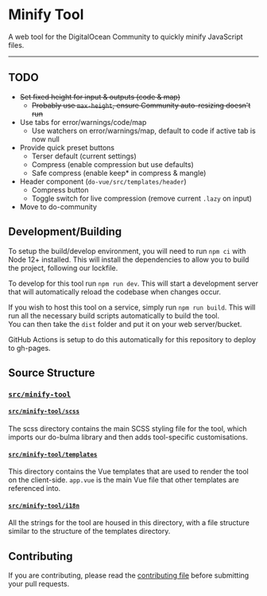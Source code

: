 # Minify Tool

A web tool for the DigitalOcean Community to quickly minify JavaScript files.

---

## TODO

 - ~~Set fixed height for input & outputs (code & map)~~
    - ~~Probably use `max-height`, ensure Community auto-resizing doesn't run~~
 - Use tabs for error/warnings/code/map
    - Use watchers on error/warnings/map, default to code if active tab is now null
 - Provide quick preset buttons
    - Terser default (current settings)
    - Compress (enable compression but use defaults)
    - Safe compress (enable keep* in compress & mangle)
 - Header component (`do-vue/src/templates/header`)
    - Compress button
    - Toggle switch for live compression (remove current `.lazy` on input)
 - Move to do-community

## Development/Building

To setup the build/develop environment, you will need to run `npm ci` with Node 12+ installed. This
 will install the dependencies to allow you to build the project, following our lockfile.

To develop for this tool run `npm run dev`.
This will start a development server that will automatically reload the codebase when changes occur.

If you wish to host this tool on a service, simply run `npm run build`. This will run all the
 necessary build scripts automatically to build the tool.\
You can then take the `dist` folder and put it on your web server/bucket.

GitHub Actions is setup to do this automatically for this repository to deploy to gh-pages.

## Source Structure

### [`src/minify-tool`](src/minify-tool)

#### [`src/minify-tool/scss`](src/minify-tool/scss)

The scss directory contains the main SCSS styling file for the tool, which imports our do-bulma
 library and then adds tool-specific customisations.

#### [`src/minify-tool/templates`](src/minify-tool/templates)

This directory contains the Vue templates that are used to render the tool on the client-side.
`app.vue` is the main Vue file that other templates are referenced into.

#### [`src/minify-tool/i18n`](src/minify-tool/i18n)

All the strings for the tool are housed in this directory, with a file structure similar to the
 structure of the templates directory.

## Contributing

If you are contributing, please read the [contributing file](CONTRIBUTING.md) before submitting your pull requests.

